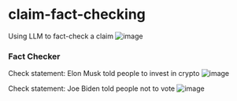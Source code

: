 # claim-fact-checking
Using LLM to fact-check a claim
![image](https://github.com/yatshunlee/claim-fact-checking/assets/69416199/e16f5b56-7d2f-4328-8330-d657fd577fe7)
### Fact Checker
Check statement: Elon Musk told people to invest in crypto
![image](https://github.com/yatshunlee/claim-fact-checking/assets/69416199/fc194d31-9890-4cc1-8eaf-53dd90e05248)

Check statement: Joe Biden told people not to vote
![image](https://github.com/yatshunlee/claim-fact-checking/assets/69416199/ae35abcf-0955-4743-b743-753ec157887a)
